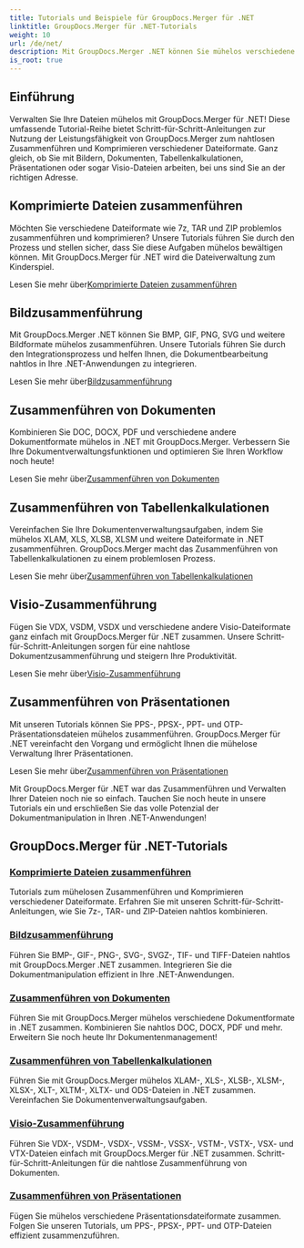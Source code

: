 ```yaml
---
title: Tutorials und Beispiele für GroupDocs.Merger für .NET
linktitle: GroupDocs.Merger für .NET-Tutorials
weight: 10
url: /de/net/
description: Mit GroupDocs.Merger .NET können Sie mühelos verschiedene Dateiformate zusammenführen und komprimieren. Erfahren Sie Schritt-für-Schritt-Anleitungen zum Zusammenführen von Bildern, Dokumenten und mehr!
is_root: true
---
```

## Einführung

Verwalten Sie Ihre Dateien mühelos mit GroupDocs.Merger für .NET! Diese umfassende Tutorial-Reihe bietet Schritt-für-Schritt-Anleitungen zur Nutzung der Leistungsfähigkeit von GroupDocs.Merger zum nahtlosen Zusammenführen und Komprimieren verschiedener Dateiformate. Ganz gleich, ob Sie mit Bildern, Dokumenten, Tabellenkalkulationen, Präsentationen oder sogar Visio-Dateien arbeiten, bei uns sind Sie an der richtigen Adresse.

## Komprimierte Dateien zusammenführen
Möchten Sie verschiedene Dateiformate wie 7z, TAR und ZIP problemlos zusammenführen und komprimieren? Unsere Tutorials führen Sie durch den Prozess und stellen sicher, dass Sie diese Aufgaben mühelos bewältigen können. Mit GroupDocs.Merger für .NET wird die Dateiverwaltung zum Kinderspiel.

 Lesen Sie mehr über[Komprimierte Dateien zusammenführen](./merge-compress-files/)

## Bildzusammenführung
Mit GroupDocs.Merger .NET können Sie BMP, GIF, PNG, SVG und weitere Bildformate mühelos zusammenführen. Unsere Tutorials führen Sie durch den Integrationsprozess und helfen Ihnen, die Dokumentbearbeitung nahtlos in Ihre .NET-Anwendungen zu integrieren.

 Lesen Sie mehr über[Bildzusammenführung](./image-merging/)

## Zusammenführen von Dokumenten
Kombinieren Sie DOC, DOCX, PDF und verschiedene andere Dokumentformate mühelos in .NET mit GroupDocs.Merger. Verbessern Sie Ihre Dokumentverwaltungsfunktionen und optimieren Sie Ihren Workflow noch heute!

 Lesen Sie mehr über[Zusammenführen von Dokumenten](./document-merging/)

## Zusammenführen von Tabellenkalkulationen
Vereinfachen Sie Ihre Dokumentenverwaltungsaufgaben, indem Sie mühelos XLAM, XLS, XLSB, XLSM und weitere Dateiformate in .NET zusammenführen. GroupDocs.Merger macht das Zusammenführen von Tabellenkalkulationen zu einem problemlosen Prozess.

 Lesen Sie mehr über[Zusammenführen von Tabellenkalkulationen](./spreadsheet-merging/)

## Visio-Zusammenführung
Fügen Sie VDX, VSDM, VSDX und verschiedene andere Visio-Dateiformate ganz einfach mit GroupDocs.Merger für .NET zusammen. Unsere Schritt-für-Schritt-Anleitungen sorgen für eine nahtlose Dokumentzusammenführung und steigern Ihre Produktivität.

 Lesen Sie mehr über[Visio-Zusammenführung](./visio-merging/)

## Zusammenführen von Präsentationen
Mit unseren Tutorials können Sie PPS-, PPSX-, PPT- und OTP-Präsentationsdateien mühelos zusammenführen. GroupDocs.Merger für .NET vereinfacht den Vorgang und ermöglicht Ihnen die mühelose Verwaltung Ihrer Präsentationen.

 Lesen Sie mehr über[Zusammenführen von Präsentationen](./presentation-merging/)

Mit GroupDocs.Merger für .NET war das Zusammenführen und Verwalten Ihrer Dateien noch nie so einfach. Tauchen Sie noch heute in unsere Tutorials ein und erschließen Sie das volle Potenzial der Dokumentmanipulation in Ihren .NET-Anwendungen!
## GroupDocs.Merger für .NET-Tutorials
### [Komprimierte Dateien zusammenführen](./merge-compress-files/)
Tutorials zum mühelosen Zusammenführen und Komprimieren verschiedener Dateiformate. Erfahren Sie mit unseren Schritt-für-Schritt-Anleitungen, wie Sie 7z-, TAR- und ZIP-Dateien nahtlos kombinieren.
### [Bildzusammenführung](./image-merging/)
Führen Sie BMP-, GIF-, PNG-, SVG-, SVGZ-, TIF- und TIFF-Dateien nahtlos mit GroupDocs.Merger .NET zusammen. Integrieren Sie die Dokumentmanipulation effizient in Ihre .NET-Anwendungen.
### [Zusammenführen von Dokumenten](./document-merging/)
Führen Sie mit GroupDocs.Merger mühelos verschiedene Dokumentformate in .NET zusammen. Kombinieren Sie nahtlos DOC, DOCX, PDF und mehr. Erweitern Sie noch heute Ihr Dokumentenmanagement!
### [Zusammenführen von Tabellenkalkulationen](./spreadsheet-merging/)
Führen Sie mit GroupDocs.Merger mühelos XLAM-, XLS-, XLSB-, XLSM-, XLSX-, XLT-, XLTM-, XLTX- und ODS-Dateien in .NET zusammen. Vereinfachen Sie Dokumentenverwaltungsaufgaben.
### [Visio-Zusammenführung](./visio-merging/)
Führen Sie VDX-, VSDM-, VSDX-, VSSM-, VSSX-, VSTM-, VSTX-, VSX- und VTX-Dateien einfach mit GroupDocs.Merger für .NET zusammen. Schritt-für-Schritt-Anleitungen für die nahtlose Zusammenführung von Dokumenten.
### [Zusammenführen von Präsentationen](./presentation-merging/)
Fügen Sie mühelos verschiedene Präsentationsdateiformate zusammen. Folgen Sie unseren Tutorials, um PPS-, PPSX-, PPT- und OTP-Dateien effizient zusammenzuführen.